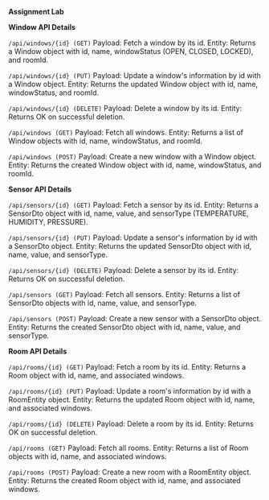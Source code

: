 **Assignment Lab**

**Window API Details**

``/api/windows/{id} (GET)``
Payload: Fetch a window by its id.
Entity: Returns a Window object with id, name, windowStatus (OPEN, CLOSED, LOCKED), and roomId.

``/api/windows/{id} (PUT)``
Payload: Update a window's information by id with a Window object.
Entity: Returns the updated Window object with id, name, windowStatus, and roomId.

``/api/windows/{id} (DELETE)``
Payload: Delete a window by its id.
Entity: Returns OK on successful deletion.

``/api/windows (GET)``
Payload: Fetch all windows.
Entity: Returns a list of Window objects with id, name, windowStatus, and roomId.

``/api/windows (POST)``
Payload: Create a new window with a Window object.
Entity: Returns the created Window object with id, name, windowStatus, and roomId.




**Sensor API Details**

``/api/sensors/{id} (GET)``
Payload: Fetch a sensor by its id.
Entity: Returns a SensorDto object with id, name, value, and sensorType (TEMPERATURE, HUMIDITY, PRESSURE).

``/api/sensors/{id} (PUT)``
Payload: Update a sensor's information by id with a SensorDto object.
Entity: Returns the updated SensorDto object with id, name, value, and sensorType.

``/api/sensors/{id} (DELETE)``
Payload: Delete a sensor by its id.
Entity: Returns OK on successful deletion.

``/api/sensors (GET)``
Payload: Fetch all sensors.
Entity: Returns a list of SensorDto objects with id, name, value, and sensorType.

``/api/sensors (POST)``
Payload: Create a new sensor with a SensorDto object.
Entity: Returns the created SensorDto object with id, name, value, and sensorType.



**Room API Details**

``/api/rooms/{id} (GET)``
Payload: Fetch a room by its id.
Entity: Returns a Room object with id, name, and associated windows.

``/api/rooms/{id} (PUT)``
Payload: Update a room's information by id with a RoomEntity object.
Entity: Returns the updated Room object with id, name, and associated windows.

``/api/rooms/{id} (DELETE)``
Payload: Delete a room by its id.
Entity: Returns OK on successful deletion.

``/api/rooms (GET)``
Payload: Fetch all rooms.
Entity: Returns a list of Room objects with id, name, and associated windows.

``/api/rooms (POST)``
Payload: Create a new room with a RoomEntity object.
Entity: Returns the created Room object with id, name, and associated windows.
